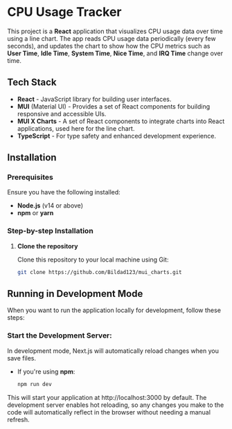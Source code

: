 
# CPU Usage Tracker

This project is a **React** application that visualizes CPU usage data over time using a line chart. The app reads CPU usage data periodically (every few seconds), and updates the chart to show how the CPU metrics such as **User Time**, **Idle Time**, **System Time**, **Nice Time**, and **IRQ Time** change over time.

## Tech Stack

- **React** - JavaScript library for building user interfaces.
- **MUI** (Material UI) - Provides a set of React components for building responsive and accessible UIs.
- **MUI X Charts** - A set of React components to integrate charts into React applications, used here for the line chart.
- **TypeScript** - For type safety and enhanced development experience.



## Installation

### Prerequisites

Ensure you have the following installed:

- **Node.js** (v14 or above)
- **npm** or **yarn**

### Step-by-step Installation

1. **Clone the repository**

   Clone this repository to your local machine using Git:

   ```bash
   git clone https://github.com/Bildad123/mui_charts.git 
   ```



## Running in Development Mode

When you want to run the application locally for development, follow these steps:

### Start the Development Server:

In development mode, Next.js will automatically reload changes when you save files.

- If you're using **npm**:

  ```bash
  npm run dev
  ```

This will start your application at http://localhost:3000 by default. The development server enables hot reloading, so any changes you make to the code will automatically reflect in the browser without needing a manual refresh.
